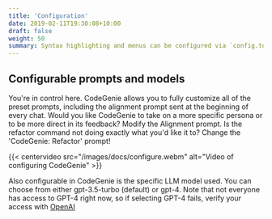 ```yaml
---
title: 'Configuration'
date: 2019-02-11T19:30:08+10:00
draft: false
weight: 50
summary: Syntax highlighting and menus can be configured via `config.toml`.
---
```


## Configurable prompts and models

You're in control here. CodeGenie allows you to fully customize all of the preset prompts, including the alignment prompt sent at the beginning of every chat. Would you like CodeGenie to take on a more specific persona or to be more direct in its feedback?  Modify the Alignment prompt.  Is the refactor command not doing exactly what you'd like it to? Change the 'CodeGenie: Refactor' prompt!

{{< centervideo src="/images/docs/configure.webm" alt="Video of configuring CodeGenie" >}}

Also configurable in CodeGenie is the specific LLM model used. You can choose from either gpt-3.5-turbo (default) or gpt-4. Note that not everyone has access to GPT-4 right now, so if selecting GPT-4 fails, verify your access with [OpenAI](https://platform.openai.com)

